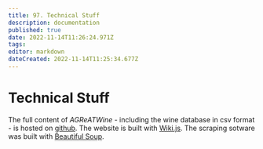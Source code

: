 ```yaml
---
title: 97. Technical Stuff
description: documentation
published: true
date: 2022-11-14T11:26:24.971Z
tags: 
editor: markdown
dateCreated: 2022-11-14T11:25:34.677Z
---
```


# Technical Stuff

The full content of *AGReATWine* - including the wine database in csv format - is hosted on [github](https://github.com/dev-crumbs/agreatwine). The website is built with [Wiki.js](https://js.wiki/). The scraping sotware was built with [Beautiful Soup](https://www.crummy.com/software/BeautifulSoup/).